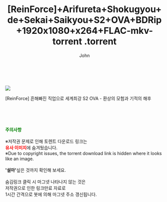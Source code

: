 ﻿---
layout: post
title:  "                   [ReinForce]+Arifureta+Shokugyou+de+Sekai+Saikyou+S2+OVA+BDRip+1920x1080+x264+FLAC-mkv-torrent                .torrent"
author: John
categories: [ 애니/만화 ]
tags: [  ]
image: https://torrentrj57.com/uploadfile/full/6ba997edba7de55c84b191a42f95e3a869379b83.jpg 
description: "                   [ReinForce]+Arifureta+Shokugyou+de+Sekai+Saikyou+S2+OVA+BDRip+1920x1080+x264+FLAC-mkv-torrent                 torrent 정보 공유"
toc: true
toc_sticky: true
---

<br>
<p><img src="https://torrentrj57.com/uploadfile/full/6ba997edba7de55c84b191a42f95e3a869379b83.jpg"/></p>
 [ReinForce] 흔해빠진 직업으로 세계최강 S2 OVA - 환상의 모험과 기적의 해후  
    
<br><br><br>
<p data-ke-size="size16"><b><span style="color: green;">주의사항</span></b><br /><br />※저작권 문제로 인해 토렌트 다운로드 링크는<br /><b><span style="color: red;">유사 이미지</span></b>에 숨겨뒀습니다.<br />※Due to copyright issues, the torrent download link is hidden where it looks like an image.<br /><br /><b>'설마'</b>싶은 것까지 확인해 보세요.<br /><br />숨김링크 클릭 시 마그넷 나타나지 않는 것은<br />저작권으로 인한 링크만료 자료로<br />1시간 간격으로 봇에 의해 마그넷 주소 갱신됩니다.</p>
